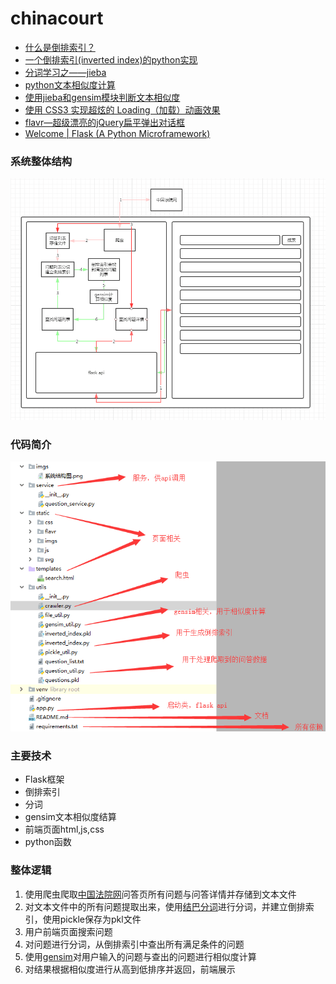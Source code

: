 # chinacourt
- [什么是倒排索引？](https://blog.csdn.net/zsd_31/article/details/79979818)
- [一个倒排索引(inverted index)的python实现](https://blog.csdn.net/u011604052/article/details/50620780)
- [分词学习之——jieba](https://blog.csdn.net/weixin_42343616/article/details/81565750)
- [python文本相似度计算](https://www.jianshu.com/p/edf666d3995f)
- [使用jieba和gensim模块判断文本相似度](https://www.jianshu.com/p/cb978743f4d4)
- [使用 CSS3 实现超炫的 Loading（加载）动画效果](https://www.cnblogs.com/lhb25/p/loading-spinners-animated-with-css3.html)
- [flavr—超级漂亮的jQuery扁平弹出对话框](http://www.jq22.com/jquery-info2933)
- [Welcome | Flask (A Python Microframework)](http://flask.pocoo.org/)

### 系统整体结构
![](imgs/系统结构图.png)

### 代码简介
![](imgs/代码功能.png)

### 主要技术
- Flask框架
- 倒排索引
- 分词
- gensim文本相似度结算
- 前端页面html,js,css
- python函数

### 整体逻辑
1. 使用爬虫爬取[中国法院网](https://www.chinacourt.org)问答页所有问题与问答详情并存储到文本文件
2. 对文本文件中的所有问题提取出来，使用[结巴分词](https://github.com/fxsjy/jieba)进行分词，并建立倒排索引，使用pickle保存为pkl文件
3. 用户前端页面搜索问题
4. 对问题进行分词，从倒排索引中查出所有满足条件的问题
5. 使用[gensim](https://pypi.org/project/gensim/)对用户输入的问题与查出的问题进行相似度计算
6. 对结果根据相似度进行从高到低排序并返回，前端展示